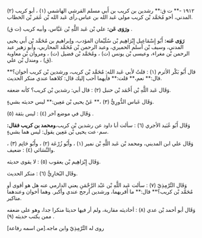 ١٩١٢ -** ت ق:** رشدين بن كريب بن أَبي مسلم القرشي الهاشمي (١) ، أبو كريب (٢) المدني، أخو مُحَمَّد بْن كريب مولى عَبد الله بن عباس.رأى عَبد الله بْن عُمَر بْن الخطاب.

**ورَوَى عَن:** علي بْن عَبد اللَّهِ بْن عَبَّاس، وأبيه كريب (ت ق) .

**رَوَى عَنه:** أَبُو إِسْمَاعِيل إِبْرَاهِيم بْن سُلَيْمان المؤدب، وإبراهيم بن مُحَمَّد بْن أَبي يحيى المدني، وسيف بْن أسلم الحميري، وعبد الرحمن بْن مُحَمَّد المحاربي، وأبو زهير عبد الرحمن بْن مغراء، وعيسى بْن يونس (ت) ، ومُحَمَّد بْن فضيل (ت) ، ومروان بْن معاوية (ق) ، ومندل بْن علي.

قال أَبُو بَكْر الأثرم (١) : قلتُ لأبي عَبد الله: مُحَمَّد بْن كريب، ورشدين بْن كريب أخوان؟** قال:** نعم،** قلت:** فأيهما أحب إليك قال: كلاهما عندي منكر الحديث.

وَقَال عَبد اللَّهِ بْن أَحْمَد بْن حنبل (٢) : قال أبي: رشدين بْن كريب؟ كأنه ضعفه.

وَقَال عَباس الدُّورِيُّ (٣) ،** عَنْ يحيى بْن مَعِين:** ليس حديثه بشيءٍ.

وَقَال في موضع آخر (٤) : ليس بثقة (٥) .

وَقَال أَبُو عُبَيد الأجري (٦) : سألت أبا داود عن رشدين بْن كريب،**ومحمد بن كريب فقال:** سم٠عت يحيى بْن مَعِين يقول: ليس هما بشيءٍ.

وَقَال علي ابن المديني، ومحمد بْن عَبد اللَّهِ بْن نمير (١) ، وأَبُو زُرْعَة (٢) ، وأَبُو حَاتِم (٣) ، والنَّسَائي (٤) : ضعيف.

وَقَال إِبْرَاهِيم بْن يعقوب (٥) : لا يقوى حديثه.

وقَال البُخارِيُّ (٦) : منكر الحديث.

وَقَال التِّرْمِذِيّ (٧) : سألت عَبد اللَّهِ بْن عَبْد الرَّحْمَنِ يعني الدارمي عنه هل هو أقوى أو مُحَمَّد بْن كريب؟** قال:** ما أقربهما، ورشدين أرجح عندي وأكبر. وهما أخوان وعندهما مناكير.

وَقَال أبو أحمد بْن عدي (٨) : أحاديثه مقاربة، ولم أر فيها حديثا منكرا جدا، وهو على ضعفه ممن يكتب حديثه (٩) .

روى له التِّرْمِذِيّ وابن ماجه.[من اسمه رفاعة]